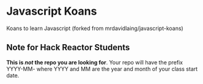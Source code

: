 # Javascript Koans

Koans to learn Javascript (forked from mrdavidlaing/javascript-koans)

## Note for Hack Reactor Students

__This is *not* the repo you are looking for__. Your repo will have the prefix YYYY-MM- where YYYY and MM are the year and month of your class start date.
